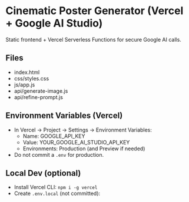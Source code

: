 # Cinematic Poster Generator (Vercel + Google AI Studio)

Static frontend + Vercel Serverless Functions for secure Google AI calls.

## Files
- index.html
- css/styles.css
- js/app.js
- api/generate-image.js
- api/refine-prompt.js

## Environment Variables (Vercel)
- In Vercel → Project → Settings → Environment Variables:
  - Name: GOOGLE_API_KEY
  - Value: YOUR_GOOGLE_AI_STUDIO_API_KEY
  - Environments: Production (and Preview if needed)
- Do not commit a `.env` for production.

## Local Dev (optional)
- Install Vercel CLI: `npm i -g vercel`
- Create `.env.local` (not committed):